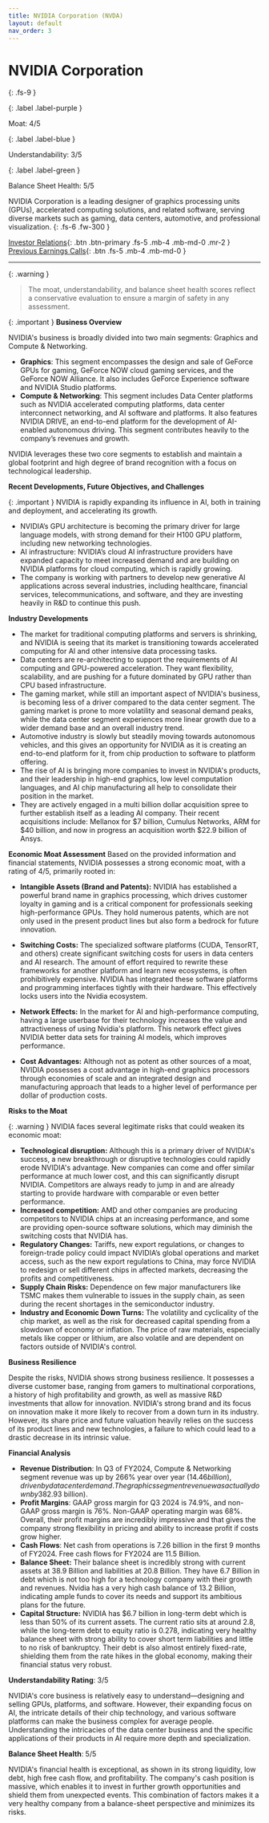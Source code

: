 ```yaml
---
title: NVIDIA Corporation (NVDA)
layout: default
nav_order: 3
---
```


# NVIDIA Corporation
{: .fs-9 }

{: .label .label-purple }

Moat: 4/5

{: .label .label-blue }

Understandability: 3/5

{: .label .label-green }

Balance Sheet Health: 5/5

NVIDIA Corporation is a leading designer of graphics processing units (GPUs), accelerated computing solutions, and related software, serving diverse markets such as gaming, data centers, automotive, and professional visualization.
{: .fs-6 .fw-300 }

[Investor Relations](https://www.google.com/search?q=NVDA+investor+relations){: .btn .btn-primary .fs-5 .mb-4 .mb-md-0 .mr-2 }
[Previous Earnings Calls](https://discountingcashflows.com/company/NVDA/transcripts/){: .btn .fs-5 .mb-4 .mb-md-0 }

---

{: .warning }
>The moat, understandability, and balance sheet health scores reflect a conservative evaluation to ensure a margin of safety in any assessment.



{: .important }
**Business Overview**

NVIDIA's business is broadly divided into two main segments: Graphics and Compute & Networking.

*   **Graphics**: This segment encompasses the design and sale of GeForce GPUs for gaming, GeForce NOW cloud gaming services, and the GeForce NOW Alliance. It also includes GeForce Experience software and NVIDIA Studio platforms.
*   **Compute & Networking**: This segment includes Data Center platforms such as NVIDIA accelerated computing platforms, data center interconnect networking, and AI software and platforms. It also features NVIDIA DRIVE, an end-to-end platform for the development of AI-enabled autonomous driving. This segment contributes heavily to the company’s revenues and growth.

NVIDIA leverages these two core segments to establish and maintain a global footprint and high degree of brand recognition with a focus on technological leadership.

**Recent Developments, Future Objectives, and Challenges**

{: .important }
NVIDIA is rapidly expanding its influence in AI, both in training and deployment, and accelerating its growth.

*   NVIDIA’s GPU architecture is becoming the primary driver for large language models, with strong demand for their H100 GPU platform, including new networking technologies.
*   AI infrastructure: NVIDIA’s cloud AI infrastructure providers have expanded capacity to meet increased demand and are building on NVIDIA platforms for cloud computing, which is rapidly growing.
*  The company is working with partners to develop new generative AI applications across several industries, including healthcare, financial services, telecommunications, and software, and they are investing heavily in R&D to continue this push.

**Industry Developments**

* The market for traditional computing platforms and servers is shrinking, and NVIDIA is seeing that its market is transitioning towards accelerated computing for AI and other intensive data processing tasks. 
* Data centers are re-architecting to support the requirements of AI computing and GPU-powered acceleration. They want flexibility, scalability, and are pushing for a future dominated by GPU rather than CPU based infrastructure.
* The gaming market, while still an important aspect of NVIDIA's business, is becoming less of a driver compared to the data center segment. The gaming market is prone to more volatility and seasonal demand peaks, while the data center segment experiences more linear growth due to a wider demand base and an overall industry trend.
* Automotive industry is slowly but steadily moving towards autonomous vehicles, and this gives an opportunity for NVIDIA as it is creating an end-to-end platform for it, from chip production to software to platform offering.
* The rise of AI is bringing more companies to invest in NVIDIA's products, and their leadership in high-end graphics, low level computation languages, and AI chip manufacturing all help to consolidate their position in the market.
* They are actively engaged in a multi billion dollar acquisition spree to further establish itself as a leading AI company. Their recent acquisitions include: Mellanox for $7 billion, Cumulus Networks, ARM for $40 billion, and now in progress an acquisition worth $22.9 billion of Ansys.

**Economic Moat Assessment**
Based on the provided information and financial statements, NVIDIA possesses a strong economic moat, with a rating of 4/5, primarily rooted in:

*   **Intangible Assets (Brand and Patents):** NVIDIA has established a powerful brand name in graphics processing, which drives customer loyalty in gaming and is a critical component for professionals seeking high-performance GPUs. They hold numerous patents, which are not only used in the present product lines but also form a bedrock for future innovation.

*   **Switching Costs:** The specialized software platforms (CUDA, TensorRT, and others) create significant switching costs for users in data centers and AI research. The amount of effort required to rewrite these frameworks for another platform and learn new ecosystems, is often prohibitively expensive. NVIDIA has integrated these software platforms and programming interfaces tightly with their hardware. This effectively locks users into the Nvidia ecosystem.

*   **Network Effects:** In the market for AI and high-performance computing, having a large userbase for their technology increases the value and attractiveness of using Nvidia's platform. This network effect gives NVIDIA better data sets for training AI models, which improves performance.

*   **Cost Advantages:** Although not as potent as other sources of a moat, NVIDIA possesses a cost advantage in high-end graphics processors through economies of scale and an integrated design and manufacturing approach that leads to a higher level of performance per dollar of production costs.

**Risks to the Moat**

{: .warning }
NVIDIA faces several legitimate risks that could weaken its economic moat:

*   **Technological disruption:** Although this is a primary driver of NVIDIA's success, a new breakthrough or disruptive technologies could rapidly erode NVIDIA's advantage. New companies can come and offer similar performance at much lower cost, and this can significantly disrupt NVIDIA. Competitors are always ready to jump in and are already starting to provide hardware with comparable or even better performance.
*   **Increased competition:** AMD and other companies are producing competitors to NVIDIA chips at an increasing performance, and some are providing open-source software solutions, which may diminish the switching costs that NVIDIA has.
*   **Regulatory Changes:** Tariffs, new export regulations, or changes to foreign-trade policy could impact NVIDIA’s global operations and market access, such as the new export regulations to China, may force NVIDIA to redesign or sell different chips in affected markets, decreasing the profits and competitiveness.
*  **Supply Chain Risks:** Dependence on few major manufacturers like TSMC makes them vulnerable to issues in the supply chain, as seen during the recent shortages in the semiconductor industry.
*  **Industry and Economic Down Turns:** The volatility and cyclicality of the chip market, as well as the risk for decreased capital spending from a slowdown of economy or inflation. The price of raw materials, especially metals like copper or lithium, are also volatile and are dependent on factors outside of NVIDIA's control.

**Business Resilience**

Despite the risks, NVIDIA shows strong business resilience. It possesses a diverse customer base, ranging from gamers to multinational corporations, a history of high profitability and growth, as well as massive R&D investments that allow for innovation. NVIDIA's strong brand and its focus on innovation make it more likely to recover from a down turn in its industry. However, its share price and future valuation heavily relies on the success of its product lines and new technologies, a failure to which could lead to a drastic decrease in its intrinsic value.

**Financial Analysis**

*   **Revenue Distribution**: In Q3 of FY2024, Compute & Networking segment revenue was up by 266% year over year ($14.46 billion), driven by data center demand. The graphics segment revenue was actually down by 38% year-over-year ($2.93 billion).
*   **Profit Margins**: GAAP gross margin for Q3 2024 is 74.9%, and non-GAAP gross margin is 76%. Non-GAAP operating margin was 68%. Overall, their profit margins are incredibly impressive and that gives the company strong flexibility in pricing and ability to increase profit if costs grow higher.
*   **Cash Flows**: Net cash from operations is 7.26 billion in the first 9 months of FY2024. Free cash flows for FY2024 are 11.5 Billion.
*   **Balance Sheet:** Their balance sheet is incredibly strong with current assets at 38.9 Billion and liabilities at 20.8 Billion. They have 6.7 Billion in debt which is not too high for a technology company with their growth and revenues. Nvidia has a very high cash balance of 13.2 Billion, indicating ample funds to cover its needs and support its ambitious plans for the future.
*   **Capital Structure:** NVIDIA has $6.7 billion in long-term debt which is less than 50% of its current assets. The current ratio sits at around 2.8, while the long-term debt to equity ratio is 0.278, indicating very healthy balance sheet with strong ability to cover short term liabilities and little to no risk of bankruptcy. Their debt is also almost entirely fixed-rate, shielding them from the rate hikes in the global economy, making their financial status very robust.

**Understandability Rating**: 3/5

NVIDIA's core business is relatively easy to understand—designing and selling GPUs, platforms, and software. However, their expanding focus on AI, the intricate details of their chip technology, and various software platforms can make the business complex for average people. Understanding the intricacies of the data center business and the specific applications of their products in AI require more depth and specialization.

**Balance Sheet Health**: 5/5

NVIDIA's financial health is exceptional, as shown in its strong liquidity, low debt, high free cash flow, and profitability. The company's cash position is massive, which enables it to invest in further growth opportunities and shield them from unexpected events. This combination of factors makes it a very healthy company from a balance-sheet perspective and minimizes its risks.

